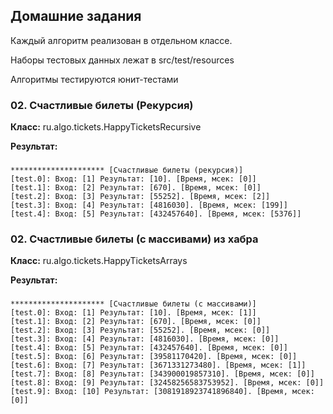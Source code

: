 ## Домашние задания

Каждый алгоритм реализован в отдельном классе.

Наборы тестовых данных лежат в src/test/resources

Алгоритмы тестируются юнит-тестами

### 02. Счастливые билеты (Рекурсия)

**Класс:** ru.algo.tickets.HappyTicketsRecursive

**Результат:**

###
    ********************* [Счастливые билеты (рекурсия)]
    [test.0]: Вход: [1] Результат: [10]. [Время, мсек: [0]]
    [test.1]: Вход: [2] Результат: [670]. [Время, мсек: [0]]
    [test.2]: Вход: [3] Результат: [55252]. [Время, мсек: [2]]
    [test.3]: Вход: [4] Результат: [4816030]. [Время, мсек: [199]]
    [test.4]: Вход: [5] Результат: [432457640]. [Время, мсек: [5376]]
###

### 02. Счастливые билеты (с массивами) из хабра

**Класс:** ru.algo.tickets.HappyTicketsArrays

**Результат:**

###
    ********************* [Счастливые билеты (с массивами)]
    [test.0]: Вход: [1] Результат: [10]. [Время, мсек: [1]]
    [test.1]: Вход: [2] Результат: [670]. [Время, мсек: [0]]
    [test.2]: Вход: [3] Результат: [55252]. [Время, мсек: [0]]
    [test.3]: Вход: [4] Результат: [4816030]. [Время, мсек: [0]]
    [test.4]: Вход: [5] Результат: [432457640]. [Время, мсек: [0]]
    [test.5]: Вход: [6] Результат: [39581170420]. [Время, мсек: [0]]
    [test.6]: Вход: [7] Результат: [3671331273480]. [Время, мсек: [1]]
    [test.7]: Вход: [8] Результат: [343900019857310]. [Время, мсек: [0]]
    [test.8]: Вход: [9] Результат: [32458256583753952]. [Время, мсек: [0]]
    [test.9]: Вход: [10] Результат: [3081918923741896840]. [Время, мсек: [0]]
###

